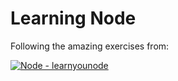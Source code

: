 # Learning Node

Following the amazing exercises from:


[![Node - learnyounode](https://travis-ci.org/workshopper/learnyounode.svg?branch=master)](https://travis-ci.org/workshopper/learnyounode)
